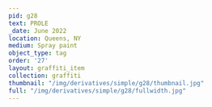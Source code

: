 ```yaml
---
pid: g28
text: PROLE
_date: June 2022
location: Queens, NY
medium: Spray paint
object_type: tag
order: '27'
layout: graffiti_item
collection: graffiti
thumbnail: "/img/derivatives/simple/g28/thumbnail.jpg"
full: "/img/derivatives/simple/g28/fullwidth.jpg"
---
```

